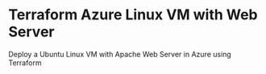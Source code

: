 # Terraform Azure Linux VM with Web Server

Deploy a Ubuntu Linux VM with Apache Web Server in Azure using Terraform
